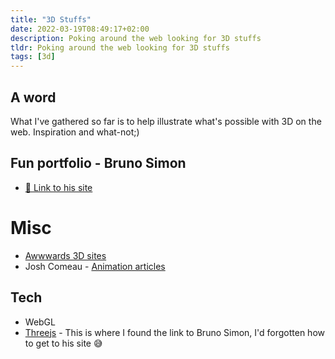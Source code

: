 ```yaml
---
title: "3D Stuffs"
date: 2022-03-19T08:49:17+02:00
description: Poking around the web looking for 3D stuffs
tldr: Poking around the web looking for 3D stuffs
tags: [3d]
---
```


## A word
What I've gathered so far is to help illustrate what's possible with 3D on the web. Inspiration and what-not;)

## Fun portfolio - Bruno Simon
- [🔗 Link to his site](https://bruno-simon.com/)

# Misc
- [Awwwards 3D sites](https://www.awwwards.com/websites/3d/)
- Josh Comeau - [Animation articles](https://www.joshwcomeau.com/tutorials/animation/)

## Tech
- WebGL
- [Threejs](https://threejs.org/) - This is where I found the link to Bruno Simon, I'd forgotten how to get to his site 😅